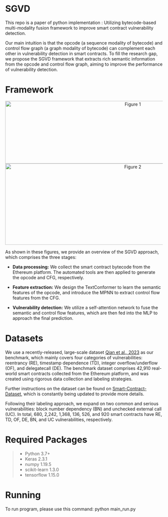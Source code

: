 # SGVD
This repo is a paper of python implementation : Utilizing bytecode-based multi-modality fusion framework to improve smart contract vulnerability detection. 

Our main intuition is that the opcode (a sequence modality of bytecode) and control flow graph (a graph modality of bytecode) can complement each other in vulnerability detection in smart contracts. To fill the research gap, we propose the SGVD framework that extracts rich semantic information from the opcode and control flow graph, aiming to improve the performance of vulnerability detection.

# Framework
<div align=center>
<img src="https://github.com/Jamesken23/SGVD/blob/main/figs/bytecode_opcode_cfg.tiff" width="800" height="200" alt="Figure 1"/><br/>
</div>

<div align=center>
<img src="https://github.com/Jamesken23/SGVD/blob/main/figs/SGVD.tiff" width="800" height="260" alt="Figure 2"/><br/>
</div>

As shown in these figures, we provide an overview of the SGVD approach, which comprises the three stages:

  * **Data processing:** We collect the smart contract bytecode from the Ethereum platform. The automated tools are then applied to generate the opcode and CFG, respectively.
  
  * **Feature extraction:** We design the TextConformer to learn the semantic features of the opcode, and introduce the MPNN to extract control flow features from the CFG.
  
  * **Vulnerability detection:** We utilize a self-attention network to fuse the semantic and control flow features, which are then fed into the MLP to approach the final prediction.
  

# Datasets
We use a recently-released, large-scale dataset [Qian et al., 2023](https://dl.acm.org/doi/10.1145/3543507.3583367) as our benchmark, which mainly covers four categories of vulnerabilities: reentrancy (RE), timestamp dependence (TD), integer overflow/underflow (OF), and delegatecall (DE). The benchmark dataset comprises 42,910 real-world smart contracts collected from the Ethereum platform, and was created using rigorous data collection and labeling strategies. 

Further instructions on the dataset can be found on [Smart-Contract-Dataset](https://github.com/Messi-Q/Smart-Contract-Dataset), which is constantly being updated to provide more details.

Following their labeling approach, we expand on two common and serious vulnerabilities: block number dependency (BN) and unchecked external call (UC). In total, 680, 2,242, 1,368, 136, 526, and 920 smart contracts have RE, TD, OF, DE, BN, and UC vulnerabilities, respectively.


# Required Packages
> - Python 3.7+
> - Keras 2.3.1
> - numpy 1.19.5
> - scikit-learn 1.3.0
> - tensorflow 1.15.0


# Running
To run program, please use this command: python main_run.py
